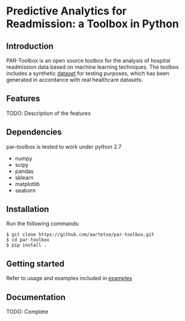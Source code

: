 Predictive Analytics for Readmission: a Toolbox in Python
=========================================================

Introduction
------------
PAR-Toolbox is an open source toolbox for the analysis of hospital readmission data based on machine learning techniques.
The toolbox includes a synthetic [dataset](/data) for testing purposes, which has been generated in accordance with real healthcare datasets.

Features
--------
TODO: Description of the features

Dependencies
------------

par-toolbox is tested to work under python 2.7

* numpy
* scipy
* pandas
* sklearn
* matplotlib
* seaborn

Installation
------------

Run the following commands:

    $ git clone https://github.com/aartetxe/par-toolbox.git
    $ cd par-toolbox
    $ pip install .

Getting started
---------------
Refer to usage and examples included in [examples](/examples)

Documentation
-------------

TODO: Complete
